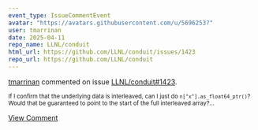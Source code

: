 ```yaml
---
event_type: IssueCommentEvent
avatar: "https://avatars.githubusercontent.com/u/5696253?"
user: tmarrinan
date: 2025-04-11
repo_name: LLNL/conduit
html_url: https://github.com/LLNL/conduit/issues/1423
repo_url: https://github.com/LLNL/conduit
---
```


<a href='https://github.com/tmarrinan' target='_blank'>tmarrinan</a> commented on issue <a href='https://github.com/LLNL/conduit/issues/1423' target='_blank'>LLNL/conduit#1423</a>.

<small>If I confirm that the underlying data is interleaved, can I just do `n["x"].as_float64_ptr()`? Would that be guaranteed to point to the start of the full interleaved array?...</small>

<a href='https://github.com/LLNL/conduit/issues/1423' target='_blank'>View Comment</a>